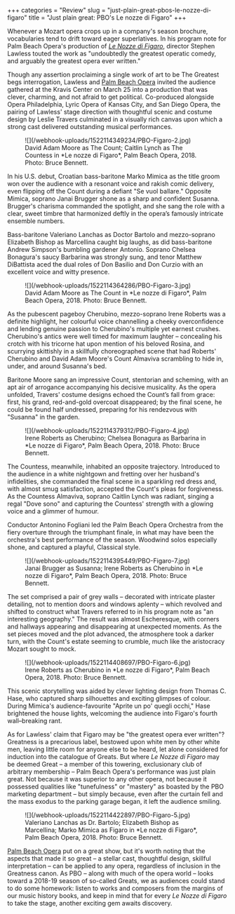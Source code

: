 +++
categories = "Review"
slug = "just-plain-great-pbos-le-nozze-di-figaro"
title = "Just plain great: PBO&#039;s Le nozze di Figaro"
+++

Whenever a Mozart opera crops up in a company's season brochure, vocabularies tend to drift toward eager superlatives. In his program note for Palm Beach Opera's production of [*Le Nozze di Figaro*](https://pbopera.org/event/le-nozze-di-figaro/), director Stephen Lawless touted the work as "undoubtedly the greatest operatic comedy, and arguably the greatest opera ever written."

Though any assertion proclaiming a single work of art to be The Greatest begs interrogation, Lawless and [Palm Beach Opera](https://pbopera.org/event/le-nozze-di-figaro/) invited the audience gathered at the Kravis Center on March 25 into a production that was clever, charming, and not afraid to get political. Co-produced alongside Opera Philadelphia, Lyric Opera of Kansas City, and San Diego Opera, the pairing of Lawless' stage direction with thoughtful scenic and costume design by Leslie Travers culminated in a visually rich canvas upon which a strong cast delivered outstanding musical performances.

<figure data-type="image">
![](/webhook-uploads/1522114349234/PBO-Figaro-2.jpg)
<figcaption>David Adam Moore as The Count; Caitlin Lynch as The Countess in *Le nozze di Figaro*, Palm Beach Opera, 2018. Photo: Bruce Bennett.</figcaption>
</figure>

In his U.S. debut, Croatian bass-baritone Marko Mimica as the title groom won over the audience with a resonant voice and rakish comic delivery, even flipping off the Count during a defiant "Se vuol ballare." Opposite Mimica, soprano Janai Brugger shone as a sharp and confident Susanna. Brugger's charisma commanded the spotlight, and she sang the role with a clear, sweet timbre that harmonized deftly in the opera’s famously intricate ensemble numbers.

Bass-baritone Valeriano Lanchas as Doctor Bartolo and mezzo-soprano Elizabeth Bishop as Marcellina caught big laughs, as did bass-baritone Andrew Simpson's bumbling gardener Antonio. Soprano Chelsea Bonagura's saucy Barbarina was strongly sung, and tenor Matthew DiBattista aced the dual roles of Don Basilio and Don Curzio with an excellent voice and witty presence.

<figure data-type="image">
![](/webhook-uploads/1522114364286/PBO-Figaro-3.jpg)
<figcaption>David Adam Moore as The Count in *Le nozze di Figaro*, Palm Beach Opera, 2018. Photo: Bruce Bennett.</figcaption>
</figure>

As the pubescent pageboy Cherubino, mezzo-soprano Irene Roberts was a definite highlight, her colourful voice channelling a cheeky overconfidence and lending genuine passion to Cherubino's multiple yet earnest crushes. Cherubino's antics were well timed for maximum laughter – concealing his crotch with his tricorne hat upon mention of his beloved Rosina, and scurrying skittishly in a skillfully choreographed scene that had Roberts' Cherubino and David Adam Moore's Count Almaviva scrambling to hide in, under, and around Susanna's bed.

Baritone Moore sang an impressive Count, stentorian and scheming, with an apt air of arrogance accompanying his decisive musicality. As the opera unfolded, Travers' costume designs echoed the Count’s fall from grace: first, his grand, red-and-gold overcoat disappeared; by the final scene, he could be found half undressed, preparing for his rendezvous with "Susanna" in the garden.

<figure data-type="image">
![](/webhook-uploads/1522114379312/PBO-Figaro-4.jpg)
<figcaption>Irene Roberts as Cherubino; Chelsea Bonagura as Barbarina in *Le nozze di Figaro*, Palm Beach Opera, 2018. Photo: Bruce Bennett.</figcaption>
</figure>

The Countess, meanwhile, inhabited an opposite trajectory. Introduced to the audience in a white nightgown and fretting over her husband's infidelities, she commanded the final scene in a sparkling red dress and, with almost smug satisfaction, accepted the Count's pleas for forgiveness. As the Countess Almaviva, soprano Caitlin Lynch was radiant, singing a regal "Dove sono" and capturing the Countess' strength with a glowing voice and a glimmer of humour. 

Conductor Antonino Fogliani led the Palm Beach Opera Orchestra from the fiery overture through the triumphant finale, in what may have been the orchestra's best performance of the season. Woodwind solos especially shone, and captured a playful, Classical style.

<figure data-type="image">
![](/webhook-uploads/1522114395449/PBO-Figaro-7.jpg)
<figcaption>Janai Brugger as Susanna; Irene Roberts as Cherubino in *Le nozze di Figaro*, Palm Beach Opera, 2018. Photo: Bruce Bennett.</figcaption>
</figure>

The set comprised a pair of grey walls – decorated with intricate plaster detailing, not to mention doors and windows aplenty – which revolved and shifted to construct what Travers referred to in his program note as "an interesting geography." The result was almost Escheresque, with corners and hallways appearing and disappearing at unexpected moments. As the set pieces moved and the plot advanced, the atmosphere took a darker turn, with the Count's estate seeming to crumble, much like the aristocracy Mozart sought to mock.

<figure data-type="image">
![](/webhook-uploads/1522114408697/PBO-Figaro-6.jpg)
<figcaption>Irene Roberts as Cherubino in *Le nozze di Figaro*, Palm Beach Opera, 2018. Photo: Bruce Bennett.</figcaption>
</figure>

This scenic storytelling was aided by clever lighting design from Thomas C. Hase, who captured sharp silhouettes and exciting glimpses of colour. During Mimica's audience-favourite "Aprite un po' quegli occhi," Hase brightened the house lights, welcoming the audience into Figaro's fourth wall–breaking rant.

As for Lawless' claim that Figaro may be "the greatest opera ever written"? Greatness is a precarious label, bestowed upon white men by other white men, leaving little room for anyone else to be heard, let alone considered for induction into the catalogue of Greats. But where *Le Nozze di Figaro* may be deemed Great – a member of this towering, exclusionary club of arbitrary membership – Palm Beach Opera's performance was just plain great. Not because it was superior to any other opera, not because it possessed qualities like "tunefulness" or "mastery" as boasted by the PBO marketing department – but simply because, even after the curtain fell and the mass exodus to the parking garage began, it left the audience smiling.

<figure data-type="image">
![](/webhook-uploads/1522114422897/PBO-Figaro-5.jpg)
<figcaption>Valeriano Lanchas as Dr. Bartolo; Elizabeth Bishop as Marcellina; Marko Mimica as Figaro in *Le nozze di Figaro*, Palm Beach Opera, 2018. Photo: Bruce Bennett.</figcaption>
</figure>

[Palm Beach Opera](https://pbopera.org/event/le-nozze-di-figaro/) put on a great show, but it's worth noting that the aspects that made it so great – a stellar cast, thoughtful design, skillful interpretation – can be applied to any opera, regardless of inclusion in the Greatness canon. As PBO – along with much of the opera world – looks toward a 2018-19 season of so-called Greats, we as audiences could stand to do some homework: listen to works and composers from the margins of our music history books, and keep in mind that for every *Le Nozze di Figaro* to take the stage, another exciting gem awaits discovery.
